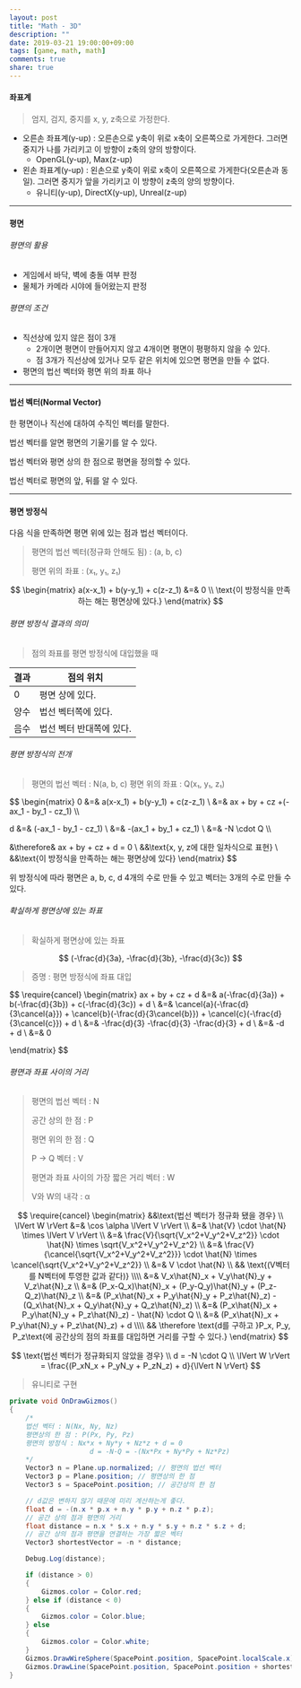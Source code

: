 ```yaml
---
layout: post
title: "Math - 3D"
description: ""
date: 2019-03-21 19:00:00+09:00
tags: [game, math, math]
comments: true
share: true
---
```








#### 좌표계

>  엄지, 검지, 중지를 x, y, z축으로 가정한다.

- 오른손 좌표계(y-up) : 오른손으로 y축이 위로 x축이 오른쪽으로 가게한다. 그러면 중지가  나를 가리키고 이 방향이 z축의 양의 방향이다.
  - OpenGL(y-up), Max(z-up)
- 왼손 좌표계(y-up) : 왼손으로 y축이 위로 x축이 오른쪽으로 가게한다(오른손과 동일). 그러면 중지가 앞을 가리키고 이 방향이 z축의 양의 방향이다.
  - 유니티(y-up), DirectX(y-up), Unreal(z-up)



---



#### 평면

###### 평면의 활용

- 게임에서 바닥, 벽에 충돌 여부 판정
- 물체가 카메라 시야에 들어왔는지 판정



###### 평면의 조건

- 직선상에 있지 않은 점이 3개
   - 2개이면 평면이 만들어지지 않고 4개이면 평면이 평평하지 않을 수 있다.
   - 점 3개가 직선상에 있거나 모두 같은 위치에 있으면 평면을 만들 수 없다.
- 평면의 법선 벡터와 평면 위의 좌표 하나

---



#### 법선 벡터(Normal Vector)

한 평면이나 직선에 대하여 수직인 벡터를 말한다.

법선 벡터를 알면 평면의 기울기를 알 수 있다.

법선 벡터와 평면 상의 한 점으로 평면을 정의할 수 있다.

법선 벡터로 평면의 앞, 뒤를 알 수 있다.

---



#### 평면 방정식

다음 식을 만족하면 평면 위에 있는 점과 법선 벡터이다.

> 평면의 법선 벡터(정규화 안해도 됨) : (a, b, c)
>
> 평면 위의 좌표 : (x₁, y₁, z₁)

$$
\begin{matrix}
a(x-x_1) + b(y-y_1) + c(z-z_1) &=& 0 \\
\text{이 방정식을 만족하는 해는 평면상에 있다.}
\end{matrix}
$$


###### 평면 방정식 결과의 의미

> 점의 좌표를 평면 방정식에 대입했을 때

| 결과 | 점의 위치                |
| ---- | ------------------------ |
| 0    | 평면 상에 있다.          |
| 양수 | 법선 벡터쪽에 있다.      |
| 음수 | 법선 벡터 반대쪽에 있다. |



###### 평면 방정식의 전개


> 평면의 법선 벡터 : N(a, b, c)
> 평면 위의 좌표 : Q(x₁, y₁, z₁)

$$
\begin{matrix}
0 &=& a(x-x_1) + b(y-y_1) + c(z-z_1) \\
&=& ax + by + cz +(-ax_1 - by_1 - cz_1) \\\\

d &=& (-ax_1 - by_1 - cz_1) \\
&=& -(ax_1 + by_1 + cz_1) \\
&=& -N \cdot Q \\\\

&\therefore& ax + by + cz + d = 0 \\
&&\text{x, y, z에 대한 일차식으로 표현} \\
&&\text{이 방정식을 만족하는 해는 평면상에 있다}
\end{matrix}
$$



위 방정식에 따라 평면은 a, b, c, d 4개의 수로 만들 수 있고 벡터는 3개의 수로 만들 수 있다.



###### 확실하게 평면상에 있는 좌표

> 확실하게 평면상에 있는 좌표

$$
(-\frac{d}{3a}, -\frac{d}{3b}, -\frac{d}{3c})
$$

> 증명 : 평면 방정식에 좌표 대입

$$
\require{cancel}
\begin{matrix}
ax + by + cz + d
&=& a(-\frac{d}{3a}) + b(-\frac{d}{3b}) + c(-\frac{d}{3c}) + d \\
&=& \cancel{a}(-\frac{d}{3\cancel{a}}) + \cancel{b}(-\frac{d}{3\cancel{b}}) + \cancel{c}(-\frac{d}{3\cancel{c}}) + d \\
&=& -\frac{d}{3} -\frac{d}{3} -\frac{d}{3} + d \\
&=& -d + d \\
&=& 0

\end{matrix}
$$





###### 평면과 좌표 사이의 거리

> 평면의 법선 벡터 : N
>
> 공간 상의 한 점 : P
>
> 평면 위의 한 점 : Q
>
> P → Q  벡터 : V
>
> 평면과 좌표 사이의 가장 짧은 거리 벡터 : W
>
> V와 W의 내각 : α

$$
\require{cancel}
\begin{matrix}
&&\text{법선 벡터가 정규화 됐을 경우} \\
\lVert W \rVert &=& \cos \alpha \lVert V \rVert \\
&=& \hat{V} \cdot \hat{N} \times \lVert V \rVert \\
&=& \frac{V}{\sqrt{V_x^2+V_y^2+V_z^2}} \cdot \hat{N} \times \sqrt{V_x^2+V_y^2+V_z^2} \\
&=& \frac{V}{\cancel{\sqrt{V_x^2+V_y^2+V_z^2}}} \cdot \hat{N} \times \cancel{\sqrt{V_x^2+V_y^2+V_z^2}} \\
&=& V \cdot \hat{N} \\
&& \text{(V벡터를 N벡터에 투영한 값과 같다)} \\\\
&=& V_x\hat{N}_x + V_y\hat{N}_y + V_z\hat{N}_z \\
&=& (P_x-Q_x)\hat{N}_x + (P_y-Q_y)\hat{N}_y + (P_z-Q_z)\hat{N}_z \\
&=& (P_x\hat{N}_x + P_y\hat{N}_y + P_z\hat{N}_z) - (Q_x\hat{N}_x + Q_y\hat{N}_y + Q_z\hat{N}_z) \\
&=& (P_x\hat{N}_x + P_y\hat{N}_y + P_z\hat{N}_z) - \hat{N} \cdot Q \\
&=& (P_x\hat{N}_x + P_y\hat{N}_y + P_z\hat{N}_z) + d \\\\
&& \therefore \text{d를 구하고 }P_x, P_y, P_z\text{에 공간상의 점의 좌표를 대입하면 거리를 구할 수 있다.}
\end{matrix}
$$


$$
\text{법선 벡터가 정규화되지 않았을 경우} \\
d = -N \cdot Q \\
\lVert W \rVert = \frac{(P_xN_x + P_yN_y + P_zN_z) + d}{\lVert N \rVert}
$$



> 유니티로 구현

```C#
private void OnDrawGizmos()
{
    /*
    법선 벡터 : N(Nx, Ny, Nz)
    평면상의 한 점 : P(Px, Py, Pz)
    평면의 방정식 : Nx*x + Ny*y + Nz*z + d = 0
                    d = -N·Q = -(Nx*Px + Ny*Py + Nz*Pz)
    */
    Vector3 n = Plane.up.normalized; // 평면의 법선 벡터
    Vector3 p = Plane.position; // 평면상의 한 점
    Vector3 s = SpacePoint.position; // 공간상의 한 점

    // d값은 변하지 않기 때문에 미리 계산하는게 좋다.
    float d = -(n.x * p.x + n.y * p.y + n.z * p.z);
    // 공간 상의 점과 평면의 거리
    float distance = n.x * s.x + n.y * s.y + n.z * s.z + d;
    // 공간 상의 점과 평면을 연결하는 가장 짧은 벡터
    Vector3 shortestVector = -n * distance;

    Debug.Log(distance);

    if (distance > 0)
    {
        Gizmos.color = Color.red;
    } else if (distance < 0)
    {
        Gizmos.color = Color.blue;
    } else
    {
        Gizmos.color = Color.white;
    }
    Gizmos.DrawWireSphere(SpacePoint.position, SpacePoint.localScale.x);
    Gizmos.DrawLine(SpacePoint.position, SpacePoint.position + shortestVector);
}
```

